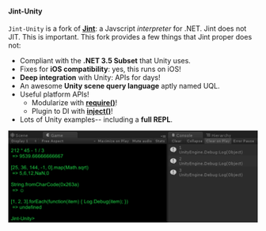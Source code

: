 #### Jint-Unity

`Jint-Unity` is a fork of **[Jint](https://github.com/sebastienros/jint)**: a Javscript _interpreter_ for .NET. Jint does not JIT. This is important. This fork provides a few things that Jint proper does not:

* Compliant with the **.NET 3.5 Subset** that Unity uses.
* Fixes for **iOS compatibility**: yes, this runs on iOS!
* **Deep integration** with Unity: APIs for days!
* An awesome **Unity scene query language** aptly named UQL.
* Useful platform APIs!
	* Modularize with **[require()](docs/require.md)**!
	* Plugin to DI with **[inject()](docs/inject.md)**!
* Lots of Unity examples-- including a **full REPL**.

![Example](docs/example.png)